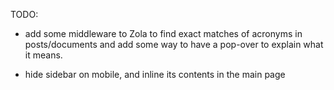 TODO:

- add some middleware to Zola to find exact matches of acronyms in
  posts/documents and add some way to have a pop-over to explain what it means.

- hide sidebar on mobile, and inline its contents in the main page
